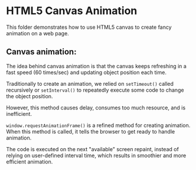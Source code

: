 # HTML5 Canvas Animation

This folder demonstrates how to use HTML5 canvas to create fancy animation on a web page.

## Canvas animation:
The idea behind canvas animation is that the canvas keeps refreshing in a fast speed (60 times/sec) and updating object position each time. 

Traditionally to create an animation, we relied on `setTimeout()` called recursively or `setInterval()` to repeatedly execute some code to change the object position. 

However, this method causes delay, consumes too much resource, and is inefficient.
    
`window.requestAnimationFrame()` is a refined method for creating animation. When this method is called, it tells the browser to get ready to handle animation. 

The code is executed on the next "available" screen repaint, instead of relying on user-defined interval time, which results in smoothier and more efficient animation.